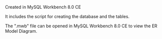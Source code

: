 Created in MySQL Workbench 8.0 CE

It includes the script for creating the database and the tables.

The ".mwb" file can be opened in MySQL Workbench 8.0 CE to view the ER Model Diagram.